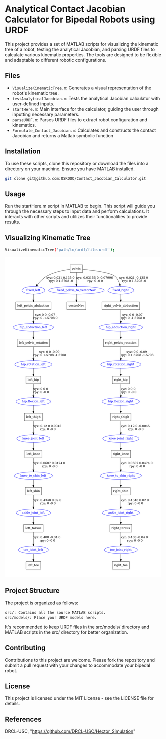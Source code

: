 # Analytical Contact Jacobian Calculator for Bipedal Robots using URDF

This project provides a set of MATLAB scripts for visualizing the kinematic tree of a robot, testing the analytical Jacobian, and parsing URDF files to calculate various kinematic properties. The tools are designed to be flexible and adaptable to different robotic configurations.

## Files

- `VisualizeKinematicTree.m`: Generates a visual representation of the robot's kinematic tree.
- `testAnalyticalJacobian.m`: Tests the analytical Jacobian calculator with user-defined inputs.
- `startHere.m`: Main interface for the calculator, guiding the user through inputting necessary parameters.
- `parseURDF.m`: Parses URDF files to extract robot configuration and kinematics.
- `Formulate_Contact_Jacobian.m`: Calculates and constructs the contact Jacobian and returns a Matlab symbolic function
  
## Installation

To use these scripts, clone this repository or download the files into a directory on your machine. Ensure you have MATLAB installed.

```bash
git clone git@github.com:OSKOOO/Contact_Jacobian_Calculator.git
```

## Usage

Run the startHere.m script in MATLAB to begin. This script will guide you through the necessary steps to input data and perform calculations. It interacts with other scripts and utilizes their functionalities to provide results.

## Visualizing Kinematic Tree
```bash
VisualizeKinematicTree('path/to/urdf/file.urdf');
```
<img src="https://github.com/OSKOOO/Contact_Jacobian_Calculator/blob/main/doc/cassie_tree.png" width="500" alt="Kinematic Tree Visualization">

## Project Structure

The project is organized as follows:

    src/: Contains all the source MATLAB scripts.
    src/models/: Place your URDF models here.

It's recommended to keep URDF files in the src/models/ directory and MATLAB scripts in the src/ directory for better organization.

## Contributing
Contributions to this project are welcome. Please fork the repository and submit a pull request with your changes to accommodate your bipedal robot.

## License
This project is licensed under the MIT License - see the LICENSE file for details.

## References 
  DRCL-USC,
  "https://github.com/DRCL-USC/Hector_Simulation"




